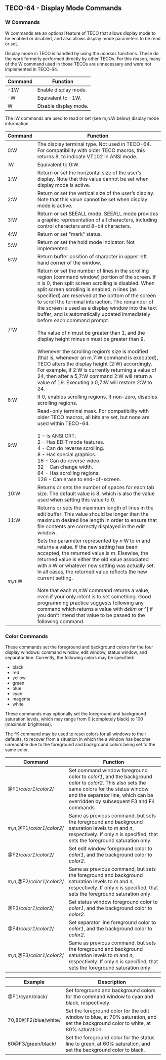 ## TECO-64 - Display Mode Commands

### W Commands

W commands are an optional feature of TECO that allows display mode
to be enabled or disabled, and also allows display mode parameters to
be read or set.

Display mode in TECO is handled by using the *ncurses* functions.
These do the work formerly performed directly by other TECOs. For
this reason, many of the W command used in those TECOs are unnecessary
and were not implemented in TECO-64.

| Command | Function |
| ------- | -------- |
| -1W | Enable display mode. |
| -W  | Equivalent to -1W. |
| W   | Disable display mode. |

The :W commands are used to read or set (see m,n:W below) display
mode information.

| Command | Function |
| ------- | -------- |
| 0:W | The display terminal type. Not used in TECO-64. For compatibility with older TECO macros, this returns 8, to indicate VT102 in ANSI mode. |
| :W | Equivalent to 0:W. |
| 1:W | Return or set the horizontal size of the user’s display. Note that this value cannot be set when display mode is active. |
| 2:W | Return or set the vertical size of the user’s display. Note that this value cannot be set when display mode is active. |
| 3:W | Return or set SEEALL mode. SEEALL mode provides a graphic representation of all characters, including control characters and 8-bit characters. |
| 4:W | Return or set "mark" status. |
| 5:W | Return or set the hold mode indicator. Not implemented. |
| 6:W | Return buffer position of character in upper left hand corner of the window. |
| 7:W | Return or set the number of lines in the scrolling region (command window) portion of the screen. If n is 0, then split screen scrolling is disabled. When split screen scrolling is enabled, n lines (as specified) are reserved at the bottom of the screen to scroll the terminal interaction. The remainder of the screen is used as a display window into the text buffer, and is automatically updated immediately before each command prompt. <br><br>The value of n must be greater than 1, and the display height minus n must be greater than 9. <br><br>Whenever the scrolling region’s size is modified (that is, whenever an m,7:W command is executed), TECO alters the display height (2:W) accordingly. For example, if 2:W is currently returning a value of 24, then after a 5,7:W command 2:W will return a value of 19. Executing a 0,7:W will restore 2:W to 24. |
| 8:W | If 0, enables scrolling regions. If non-zero, disables scrolling regions. |
| 9:W | Read-only terminal mask. For compatibility with older TECO macros, all bits are set, but none are used within TECO-64.<br><br>1 - Is ANSI CRT.<br>2 - Has EDIT mode features. <br>4 - Can do reverse scrolling. <br>8 - Has special graphics. <br>16 - Can do reverse video. <br>32 - Can change width. <br>64 - Has scrolling regions. <br>128 - Can erase to end-of-screen. |
| 10:W | Returns or sets the number of spaces for each tab size. The default value is 8, which is also the value used when setting this value to 0. |
| 11:W | Returns or sets the maximum length of lines in the edit buffer. This value should be longer than the maximum desired line length in order to ensure that file contents are correctly displayed in the edit window. |
| *m*,*n*:W | Sets the parameter represented by *n*:W to *m* and returns a value. If the new setting has been accepted, the returned value is *m*. Elsewise, the returned value is either the old value associated with *n*:W or whatever new setting was actually set. In all cases, the returned value reflects the new current setting. <br><br>Note that each *m*,*n*:W command returns a value, even if your only intent is to set something. Good programming practice suggests following any command which returns a value with *delim* or \^[ if you don’t intend that value to be passed to the following command. |

### Color Commands

These commands set the foreground and background colors for the four
display windows: command window, edit window, status window, and separator line.
Currently, the following colors may be specified:

- black
- red
- yellow
- green
- blue
- cyan
- magenta
- white

These commands may optionally set the foreground and background
saturation levels, which may range from 0 (completely black) to
100 (maximum brightness).

The \^K command may be used to reset colors for all windows to their
defaults, to recover from a situation in which the a window has become
unreadable due to the foreground and background colors being set to
the same color.

| Command | Function |
| ------- | -------- |
| @F1/*color1*/*color2*/ | Set command window foreground color to *color1*, and the background color to *color2*. This also sets the same colors for the status window and the separator line, which can be overridden by subsequent F3 and F4 commands. |
| *m*,*n*,@F1/*color1*/*color2*/ | Same as previous command, but sets the foreground and background saturation levels to *m* and *n*, respectively. If only *n* is specified, that sets the foreground saturation only. |
| @F2/*color1*/*color2*/ | Set edit window foreground color to *color1*, and the background color to *color2*. |
| *m*,*n*,@F2/*color1*/*color2*/ | Same as previous command, but sets the foreground and background saturation levels to *m* and *n*, respectively. If only *n* is specified, that sets the foreground saturation only. |
| @F3/*color1*/*color2*/ | Set status window foreground color to *color1*, and the background color to *color2*. |
| @F4/*color1*/*color2*/ | Set separator line foreground color to *color1*, and the background color to *color2*. |
| *m*,*n*,@F3/*color1*/*color2*/ | Same as previous command, but sets the foreground and background saturation levels to *m* and *n*, respectively. If only *n* is specified, that sets the foreground saturation only. |

| Example | Description |
| ------- | ----------- |
| @F1/cyan/black/ | Set foreground and background colors for the command window to cyan and black, respectively. |
| 70,80@F2/blue/white/ | Set the foreground color for the edit window to blue, at 70% saturation, and set the background color to white, at 80% saturation. |
| 60@F3/green/black/ | Set the foreground color for the status line to green, at 60% saturation, and set the background color to black. |

